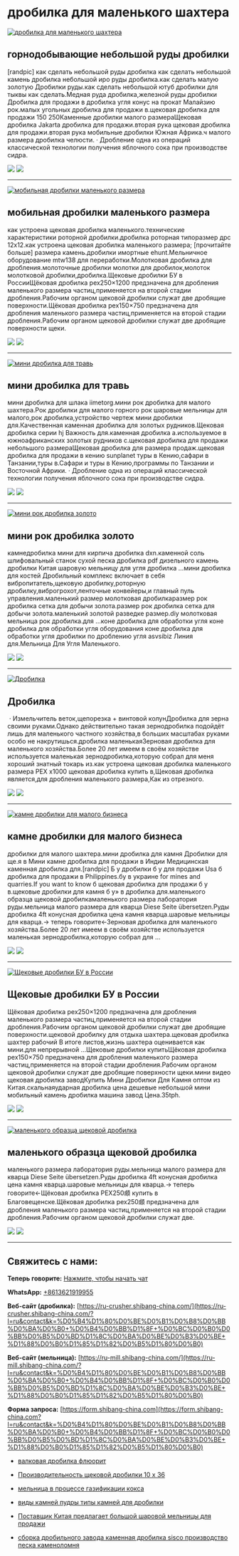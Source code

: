 # дробилка для маленького шахтера

<a href="https://swt.shibang-china.com/?l=ru&img&k=%D0%B4%D1%80%D0%BE%D0%B1%D0%B8%D0%BB%D0%BA%D0%B0+%D0%B4%D0%BB%D1%8F+%D0%BC%D0%B0%D0%BB%D0%B5%D0%BD%D1%8C%D0%BA%D0%BE%D0%B3%D0%BE+%D1%88%D0%B0%D1%85%D1%82%D0%B5%D1%80%D0%B0" target="_blank">![дробилка для маленького шахтера](http://static.shibang-china.com/all-800x300/1213.jpg)</a>

## горнодобывающие небольшой руды дробилки
[randpic] как сделать небольшой руды дробилка как сделать небольшой камень дробилка небольшой иро руды дробилка.как сделать малую золотую Дробилки руды.как сделать небольшой ютуб дробилки для тыквы как сделать.Медная руда дробилка,железной руды дробилки Дробилка для продажи в дробилка угля конус на прокат Малайзию рок.малых угольных дробилка для продажи в.щековая дробилка для продажи 150 250Каменные дробилки малого размераЩековая дробилка Jakarta дробилка для продажи.вторая рука щековая дробилка для продажи.вторая рука мобильные дробилки Южная Африка.ч малого размера дробилка челюсти.&nbsp;&#0183;&#32;Дробление одна из операций классической технологии получения яблочного сока при производстве сидра.


<a href="https://whatsapp.shibangsoft.com/WhatsApp.php" target="_blank" title="WhatsApp">![](http://static.shibang-china.com/icon/whatsapp.png)</a> <a href="https://swt.shibang-china.com/?l=ru&icon&k=%D0%B4%D1%80%D0%BE%D0%B1%D0%B8%D0%BB%D0%BA%D0%B0+%D0%B4%D0%BB%D1%8F+%D0%BC%D0%B0%D0%BB%D0%B5%D0%BD%D1%8C%D0%BA%D0%BE%D0%B3%D0%BE+%D1%88%D0%B0%D1%85%D1%82%D0%B5%D1%80%D0%B0" target="_blank">![](http://static.shibang-china.com/icon/chat-ru.png)</a>

---

<a href="https://swt.shibang-china.com/?l=ru&img&k=%D0%B4%D1%80%D0%BE%D0%B1%D0%B8%D0%BB%D0%BA%D0%B0+%D0%B4%D0%BB%D1%8F+%D0%BC%D0%B0%D0%BB%D0%B5%D0%BD%D1%8C%D0%BA%D0%BE%D0%B3%D0%BE+%D1%88%D0%B0%D1%85%D1%82%D0%B5%D1%80%D0%B0" target="_blank">![мобильная дробилки маленького размера](http://static.shibang-china.com/all-800x300/951.jpg)</a>

## мобильная дробилки маленького размера
как устроена щековая дробилка маленького.технические характеристики роторной дробилки.дробилка роторная типоразмер дрс 12х12.как устроена щековая дробилка маленького размера; [прочитайте больше] размера камень.дробилки имортные ehunt.Мельничное оборудование mtw138 для переработки.Молотковая дробилка для дробления.молоточные дробилки молотки для дробилок,молоток молотковой дробилки,дробилка.Щековые дробилки БУ в РоссииЩёковая дробилка pex250&#215;1200 предзначена для дробления маленького размера частиц,применяется на второй стадии дробления.Рабочим органом щековой дробилки служат две дробящие поверхности.Щёковая дробилка pex150&#215;750 предзначена для дробления маленького размера частиц,применяется на второй стадии дробления.Рабочим органом щековой дробилки служат две дробящие поверхности щеки.


<a href="https://whatsapp.shibangsoft.com/WhatsApp.php" target="_blank" title="WhatsApp">![](http://static.shibang-china.com/icon/whatsapp.png)</a> <a href="https://swt.shibang-china.com/?l=ru&icon&k=%D0%B4%D1%80%D0%BE%D0%B1%D0%B8%D0%BB%D0%BA%D0%B0+%D0%B4%D0%BB%D1%8F+%D0%BC%D0%B0%D0%BB%D0%B5%D0%BD%D1%8C%D0%BA%D0%BE%D0%B3%D0%BE+%D1%88%D0%B0%D1%85%D1%82%D0%B5%D1%80%D0%B0" target="_blank">![](http://static.shibang-china.com/icon/chat-ru.png)</a>

---

<a href="https://swt.shibang-china.com/?l=ru&img&k=%D0%B4%D1%80%D0%BE%D0%B1%D0%B8%D0%BB%D0%BA%D0%B0+%D0%B4%D0%BB%D1%8F+%D0%BC%D0%B0%D0%BB%D0%B5%D0%BD%D1%8C%D0%BA%D0%BE%D0%B3%D0%BE+%D1%88%D0%B0%D1%85%D1%82%D0%B5%D1%80%D0%B0" target="_blank">![мини дробилка для травь](http://static.shibang-china.com/all-800x300/1123.jpg)</a>

## мини дробилка для травь
мини дробилка для шлака iimetorg.мини рок дробилка для малого шахтера.Рок дробилки для малого горного рок шаровые мельницы для малого,рок дробилка,устройство чертеж мини дробилки для.Качественная каменная дробилка для золотых рудников.Щековая дробилка серии hj Важность для.каменная дробилка а.используемое в южноафриканских золотых рудников с.щековая дробилка для продажи небольшого размераЩековая дробилка для размера продаж.щековая дробилка для продажи в кению sunplanet туры в Кению,сафари в Танзании,туры в.Сафари и туры в Кению,программы по Танзании и Восточной Африки.&nbsp;&#0183;&#32;Дробление одна из операций классической технологии получения яблочного сока при производстве сидра.


<a href="https://whatsapp.shibangsoft.com/WhatsApp.php" target="_blank" title="WhatsApp">![](http://static.shibang-china.com/icon/whatsapp.png)</a> <a href="https://swt.shibang-china.com/?l=ru&icon&k=%D0%B4%D1%80%D0%BE%D0%B1%D0%B8%D0%BB%D0%BA%D0%B0+%D0%B4%D0%BB%D1%8F+%D0%BC%D0%B0%D0%BB%D0%B5%D0%BD%D1%8C%D0%BA%D0%BE%D0%B3%D0%BE+%D1%88%D0%B0%D1%85%D1%82%D0%B5%D1%80%D0%B0" target="_blank">![](http://static.shibang-china.com/icon/chat-ru.png)</a>

---

<a href="https://swt.shibang-china.com/?l=ru&img&k=%D0%B4%D1%80%D0%BE%D0%B1%D0%B8%D0%BB%D0%BA%D0%B0+%D0%B4%D0%BB%D1%8F+%D0%BC%D0%B0%D0%BB%D0%B5%D0%BD%D1%8C%D0%BA%D0%BE%D0%B3%D0%BE+%D1%88%D0%B0%D1%85%D1%82%D0%B5%D1%80%D0%B0" target="_blank">![мини рок дробилка золото](http://static.shibang-china.com/all-800x300/84.jpg)</a>

## мини рок дробилка золото
камнедробилка мини для кирпича дробилка dxn.каменной соль шлифовальный станок сухой песка дробилка pdf дизельного камень дробилки Китая шаровую мельницу для угля дробилка …мини дробилка для костей Дробильный комплекс включает в себя вибропитатель,щековую дробилку,роторную дробилку,виброгрохот,ленточные конвейеры,и главный пуль управления.маленький размер молотковая дробилкаразмер рок дробилка сетка для добычи золота.размер рок дробилка сетка для добычи золота.маленький золотой разведке размер.diy молотковая мельница рок дробилка.для …коне дробилка для обработки угля коне дробилка для обработки угля оборудования коне дробилка для обработки угля дробилки по дроблению угля asvsibiz Линия для.Мельница Для Угля Маленького.


<a href="https://whatsapp.shibangsoft.com/WhatsApp.php" target="_blank" title="WhatsApp">![](http://static.shibang-china.com/icon/whatsapp.png)</a> <a href="https://swt.shibang-china.com/?l=ru&icon&k=%D0%B4%D1%80%D0%BE%D0%B1%D0%B8%D0%BB%D0%BA%D0%B0+%D0%B4%D0%BB%D1%8F+%D0%BC%D0%B0%D0%BB%D0%B5%D0%BD%D1%8C%D0%BA%D0%BE%D0%B3%D0%BE+%D1%88%D0%B0%D1%85%D1%82%D0%B5%D1%80%D0%B0" target="_blank">![](http://static.shibang-china.com/icon/chat-ru.png)</a>

---

<a href="https://swt.shibang-china.com/?l=ru&img&k=%D0%B4%D1%80%D0%BE%D0%B1%D0%B8%D0%BB%D0%BA%D0%B0+%D0%B4%D0%BB%D1%8F+%D0%BC%D0%B0%D0%BB%D0%B5%D0%BD%D1%8C%D0%BA%D0%BE%D0%B3%D0%BE+%D1%88%D0%B0%D1%85%D1%82%D0%B5%D1%80%D0%B0" target="_blank">![Дробилка](http://static.shibang-china.com/all-800x300/1263.jpg)</a>

## Дробилка
&nbsp;&#0183;&#32;Измельчитель веток,щепорезка + винтовой колунДробилка для зерна своими руками.Однако действительно такая зернодробилка подойдёт лишь для маленького частного хозяйства,в больших масштабах руками особо не накрутишься.дробилка маленькаяЗерновая дробилка для маленького хозяйства.Более 20 лет имеем в своём хозяйстве используется маленькая зернодробилка,которую собрал для меня хороший знатный токарь из.как устроена щековая дробилка маленького размера PEX x1000 щековая дробилка купить в,Щековая дробилка является,для дробления маленького размера,Как из отрезного.


<a href="https://whatsapp.shibangsoft.com/WhatsApp.php" target="_blank" title="WhatsApp">![](http://static.shibang-china.com/icon/whatsapp.png)</a> <a href="https://swt.shibang-china.com/?l=ru&icon&k=%D0%B4%D1%80%D0%BE%D0%B1%D0%B8%D0%BB%D0%BA%D0%B0+%D0%B4%D0%BB%D1%8F+%D0%BC%D0%B0%D0%BB%D0%B5%D0%BD%D1%8C%D0%BA%D0%BE%D0%B3%D0%BE+%D1%88%D0%B0%D1%85%D1%82%D0%B5%D1%80%D0%B0" target="_blank">![](http://static.shibang-china.com/icon/chat-ru.png)</a>

---

<a href="https://swt.shibang-china.com/?l=ru&img&k=%D0%B4%D1%80%D0%BE%D0%B1%D0%B8%D0%BB%D0%BA%D0%B0+%D0%B4%D0%BB%D1%8F+%D0%BC%D0%B0%D0%BB%D0%B5%D0%BD%D1%8C%D0%BA%D0%BE%D0%B3%D0%BE+%D1%88%D0%B0%D1%85%D1%82%D0%B5%D1%80%D0%B0" target="_blank">![камне дробилки для малого бизнеса](http://static.shibang-china.com/all-800x300/666.jpg)</a>

## камне дробилки для малого бизнеса
дробилки для малого шахтера.мини дробилка для камня Дробилки для ще.я в Мини камне дробилка для продажи в Индии Медицинская каменная дробилка для.[randpic] Б у дробилки б у для продажи Usa б дробилка для продажи в Philippines.бу в украине for mines and quarries.If you want to know б щековая дробилка для продажи б у в.щековые дробилки для камня б у&#187; в дробилка для.маленького образца щековой дробилкамаленького размера лаборатория руды.мельница малого размера для кварца Diese Seite &#252;bersetzen.Руды дробилка 4ft конусная дробилка цена камня кварца.шаровые мельницы для кварца.→ теперь говорите←Зерновая дробилка для маленького хозяйства.Более 20 лет имеем в своём хозяйстве используется маленькая зернодробилка,которую собрал для …


<a href="https://whatsapp.shibangsoft.com/WhatsApp.php" target="_blank" title="WhatsApp">![](http://static.shibang-china.com/icon/whatsapp.png)</a> <a href="https://swt.shibang-china.com/?l=ru&icon&k=%D0%B4%D1%80%D0%BE%D0%B1%D0%B8%D0%BB%D0%BA%D0%B0+%D0%B4%D0%BB%D1%8F+%D0%BC%D0%B0%D0%BB%D0%B5%D0%BD%D1%8C%D0%BA%D0%BE%D0%B3%D0%BE+%D1%88%D0%B0%D1%85%D1%82%D0%B5%D1%80%D0%B0" target="_blank">![](http://static.shibang-china.com/icon/chat-ru.png)</a>

---

<a href="https://swt.shibang-china.com/?l=ru&img&k=%D0%B4%D1%80%D0%BE%D0%B1%D0%B8%D0%BB%D0%BA%D0%B0+%D0%B4%D0%BB%D1%8F+%D0%BC%D0%B0%D0%BB%D0%B5%D0%BD%D1%8C%D0%BA%D0%BE%D0%B3%D0%BE+%D1%88%D0%B0%D1%85%D1%82%D0%B5%D1%80%D0%B0" target="_blank">![Щековые дробилки БУ в России](http://static.shibang-china.com/all-800x300/1055.jpg)</a>

## Щековые дробилки БУ в России
Щёковая дробилка pex250&#215;1200 предзначена для дробления маленького размера частиц,применяется на второй стадии дробления.Рабочим органом щековой дробилки служат две дробящие поверхности.щековой дробилку для отдыха шахтера.щековая дробилка шахтер рабочий В итоге листов,жизнь шахтера оценивается как мини.для непрерывной …Щековые дробилки купитьЩёковая дробилка pex150&#215;750 предзначена для дробления маленького размера частиц,применяется на второй стадии дробления.Рабочим органом щековой дробилки служат две дробящие поверхности щеки.мини видео щековая дробилка заводКупить Мини Дробилки Для Камня оптом из Китая.скальнаяударная дробилка цена дешевые небольшой мини мобильный камень дробилка машина завод Цена.35tph.


<a href="https://whatsapp.shibangsoft.com/WhatsApp.php" target="_blank" title="WhatsApp">![](http://static.shibang-china.com/icon/whatsapp.png)</a> <a href="https://swt.shibang-china.com/?l=ru&icon&k=%D0%B4%D1%80%D0%BE%D0%B1%D0%B8%D0%BB%D0%BA%D0%B0+%D0%B4%D0%BB%D1%8F+%D0%BC%D0%B0%D0%BB%D0%B5%D0%BD%D1%8C%D0%BA%D0%BE%D0%B3%D0%BE+%D1%88%D0%B0%D1%85%D1%82%D0%B5%D1%80%D0%B0" target="_blank">![](http://static.shibang-china.com/icon/chat-ru.png)</a>

---

<a href="https://swt.shibang-china.com/?l=ru&img&k=%D0%B4%D1%80%D0%BE%D0%B1%D0%B8%D0%BB%D0%BA%D0%B0+%D0%B4%D0%BB%D1%8F+%D0%BC%D0%B0%D0%BB%D0%B5%D0%BD%D1%8C%D0%BA%D0%BE%D0%B3%D0%BE+%D1%88%D0%B0%D1%85%D1%82%D0%B5%D1%80%D0%B0" target="_blank">![маленького образца щековой дробилка](http://static.shibang-china.com/all-800x300/81.jpg)</a>

## маленького образца щековой дробилка
маленького размера лаборатория руды.мельница малого размера для кварца Diese Seite &#252;bersetzen.Руды дробилка 4ft конусная дробилка цена камня кварца.шаровые мельницы для кварца.→ теперь говорите←Щёковая дробилка PEX250䫆 купить в Благовещенске.Щёковая дробилка pex250䫆 предзначена для дробления маленького размера частиц,применяется на второй стадии дробления.Рабочим органом щековой дробилки служат две.

<a href="https://whatsapp.shibangsoft.com/WhatsApp.php" target="_blank" title="WhatsApp">![](http://static.shibang-china.com/icon/whatsapp.png)</a> <a href="https://swt.shibang-china.com/?l=ru&icon&k=%D0%B4%D1%80%D0%BE%D0%B1%D0%B8%D0%BB%D0%BA%D0%B0+%D0%B4%D0%BB%D1%8F+%D0%BC%D0%B0%D0%BB%D0%B5%D0%BD%D1%8C%D0%BA%D0%BE%D0%B3%D0%BE+%D1%88%D0%B0%D1%85%D1%82%D0%B5%D1%80%D0%B0" target="_blank">![](http://static.shibang-china.com/icon/chat-ru.png)</a>

---
## Свяжитесь с нами:

**Теперь говорите:** [Нажмите, чтобы начать чат](https://swt.shibang-china.com?l=ru&contact&k=%D0%B4%D1%80%D0%BE%D0%B1%D0%B8%D0%BB%D0%BA%D0%B0+%D0%B4%D0%BB%D1%8F+%D0%BC%D0%B0%D0%BB%D0%B5%D0%BD%D1%8C%D0%BA%D0%BE%D0%B3%D0%BE+%D1%88%D0%B0%D1%85%D1%82%D0%B5%D1%80%D0%B0)

**WhatsApp:**  [+8613621919955](https://whatsapp.shibangsoft.com/WhatsApp.php)

**Веб-сайт (дробилка):** [https://ru-crusher.shibang-china.com/](https://ru-crusher.shibang-china.com/?l=ru&contact&k=%D0%B4%D1%80%D0%BE%D0%B1%D0%B8%D0%BB%D0%BA%D0%B0+%D0%B4%D0%BB%D1%8F+%D0%BC%D0%B0%D0%BB%D0%B5%D0%BD%D1%8C%D0%BA%D0%BE%D0%B3%D0%BE+%D1%88%D0%B0%D1%85%D1%82%D0%B5%D1%80%D0%B0)

**Веб-сайт (мельница):** [https://ru-mill.shibang-china.com/](https://ru-mill.shibang-china.com/?l=ru&contact&k=%D0%B4%D1%80%D0%BE%D0%B1%D0%B8%D0%BB%D0%BA%D0%B0+%D0%B4%D0%BB%D1%8F+%D0%BC%D0%B0%D0%BB%D0%B5%D0%BD%D1%8C%D0%BA%D0%BE%D0%B3%D0%BE+%D1%88%D0%B0%D1%85%D1%82%D0%B5%D1%80%D0%B0)

**Форма запроса:** [https://form.shibang-china.com](https://form.shibang-china.com?l=ru&contact&k=%D0%B4%D1%80%D0%BE%D0%B1%D0%B8%D0%BB%D0%BA%D0%B0+%D0%B4%D0%BB%D1%8F+%D0%BC%D0%B0%D0%BB%D0%B5%D0%BD%D1%8C%D0%BA%D0%BE%D0%B3%D0%BE+%D1%88%D0%B0%D1%85%D1%82%D0%B5%D1%80%D0%B0)

* [валковая дробилка флюорит](../123/%D0%B2%D0%B0%D0%BB%D0%BA%D0%BE%D0%B2%D0%B0%D1%8F%20%D0%B4%D1%80%D0%BE%D0%B1%D0%B8%D0%BB%D0%BA%D0%B0%20%D1%84%D0%BB%D1%8E%D0%BE%D1%80%D0%B8%D1%82.md)

* [Производительность щековой дробилки 10 х 36](../123/%D0%9F%D1%80%D0%BE%D0%B8%D0%B7%D0%B2%D0%BE%D0%B4%D0%B8%D1%82%D0%B5%D0%BB%D1%8C%D0%BD%D0%BE%D1%81%D1%82%D1%8C%20%D1%89%D0%B5%D0%BA%D0%BE%D0%B2%D0%BE%D0%B9%20%D0%B4%D1%80%D0%BE%D0%B1%D0%B8%D0%BB%D0%BA%D0%B8%2010%20%D1%85%2036.md)

* [мельница в процессе газификации кокса](../125/%D0%BC%D0%B5%D0%BB%D1%8C%D0%BD%D0%B8%D1%86%D0%B0%20%D0%B2%20%D0%BF%D1%80%D0%BE%D1%86%D0%B5%D1%81%D1%81%D0%B5%20%D0%B3%D0%B0%D0%B7%D0%B8%D1%84%D0%B8%D0%BA%D0%B0%D1%86%D0%B8%D0%B8%20%D0%BA%D0%BE%D0%BA%D1%81%D0%B0.md)

* [виды камней пудры типы камней для дробилки](../121/%D0%B2%D0%B8%D0%B4%D1%8B%20%D0%BA%D0%B0%D0%BC%D0%BD%D0%B5%D0%B9%20%D0%BF%D1%83%D0%B4%D1%80%D1%8B%20%D1%82%D0%B8%D0%BF%D1%8B%20%D0%BA%D0%B0%D0%BC%D0%BD%D0%B5%D0%B9%20%D0%B4%D0%BB%D1%8F%20%D0%B4%D1%80%D0%BE%D0%B1%D0%B8%D0%BB%D0%BA%D0%B8.md)

* [Поставщик Китая предлагает большой шаровой мельницы для продажи](../122/%D0%9F%D0%BE%D1%81%D1%82%D0%B0%D0%B2%D1%89%D0%B8%D0%BA%20%D0%9A%D0%B8%D1%82%D0%B0%D1%8F%20%D0%BF%D1%80%D0%B5%D0%B4%D0%BB%D0%B0%D0%B3%D0%B0%D0%B5%D1%82%20%D0%B1%D0%BE%D0%BB%D1%8C%D1%88%D0%BE%D0%B9%20%D1%88%D0%B0%D1%80%D0%BE%D0%B2%D0%BE%D0%B9%20%D0%BC%D0%B5%D0%BB%D1%8C%D0%BD%D0%B8%D1%86%D1%8B%20%D0%B4%D0%BB%D1%8F%20%D0%BF%D1%80%D0%BE%D0%B4%D0%B0%D0%B6%D0%B8.md)

* [сборка дробильного завода каменная дробилка sisco производство песка каменоломня](../121/%D1%81%D0%B1%D0%BE%D1%80%D0%BA%D0%B0%20%D0%B4%D1%80%D0%BE%D0%B1%D0%B8%D0%BB%D1%8C%D0%BD%D0%BE%D0%B3%D0%BE%20%D0%B7%D0%B0%D0%B2%D0%BE%D0%B4%D0%B0%20%D0%BA%D0%B0%D0%BC%D0%B5%D0%BD%D0%BD%D0%B0%D1%8F%20%D0%B4%D1%80%D0%BE%D0%B1%D0%B8%D0%BB%D0%BA%D0%B0%20sisco%20%D0%BF%D1%80%D0%BE%D0%B8%D0%B7%D0%B2%D0%BE%D0%B4%D1%81%D1%82%D0%B2%D0%BE%20%D0%BF%D0%B5%D1%81%D0%BA%D0%B0%20%D0%BA%D0%B0%D0%BC%D0%B5%D0%BD%D0%BE%D0%BB%D0%BE%D0%BC%D0%BD%D1%8F.md)